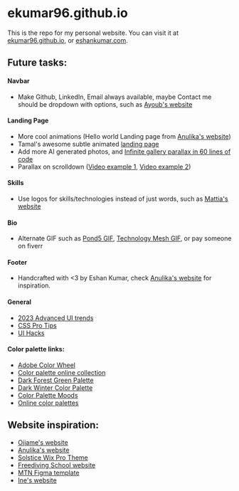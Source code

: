 # ekumar96.github.io

This is the repo for my personal website. You can visit it at [ekumar96.github.io](ekumar96.github.io), or [eshankumar.com](eshankumar.com).


## Future tasks:
#### Navbar
- Make Github, LinkedIn, Email always available, maybe Contact me should be dropdown with options, such as [Ayoub's website](https://aitdahmane.com/)


#### Landing Page
- More cool animations (Hello world Landing page from [Anulika's website](https://anulikajoy.com/))
- Tamal's awesome subtle animated [landing page](https://tamalsen.dev/ )
- Add more AI generated photos, and [Infinite gallery parallax in 60 lines of code](https://www.youtube.com/watch?v=PkADl0HubMY&ab_channel=Hyperplexed)
- Parallax on scrolldown ([Video example 1](https://youtu.be/SmolT-tV5Lw?si=265UunFyCg6MVVKW), [Video example 2](https://www.youtube.com/watch?v=kmM6mqvnxcs&ab_channel=Codehal)) 

#### Skills
- Use logos for skills/technologies instead of just words, such as [Mattia's website](https://tiapnn.netlify.app/)

#### Bio
- Alternate GIF such as [Pond5 GIF](https://www.pond5.com/stock-footage/item/77609982-concept-bright-futuristic-digital-electronic-technology-loop), [Technology Mesh GIF](https://motionarray.com/stock-motion-graphics/technology-mesh-background-loop-1119988/), or pay someone on fiverr 

#### Footer
- Handcrafted with <3 by Eshan Kumar, check [Anulika's website](https://anulikajoy.com/) for inspiration.

#### General
- [2023 Advanced UI trends](https://www.youtube.com/watch?v=BZ0QER_0ZWI&ab_channel=uxpeak)
- [CSS Pro Tips](https://www.youtube.com/watch?v=Qhaz36TZG5Y&ab_channel=Fireship)
- [UI Hacks](https://www.youtube.com/watch?v=88XxC0_zs74&ab_channel=TimGabe)

#### Color palette links:
- [Adobe Color Wheel](https://color.adobe.com/create/color-wheel)
- [Color palette online collection](https://colorhunt.co/collection)
- [Dark Forest Green Palette](https://designbundles.net/zararozadesigns/1877098-dark-forest-procreate-color-palette)
- [Dark Winter Color Palette](https://thealignedlover.com/guide-to-the-dark-winter-seasonal-color-palette/)
- [Color Palette Moods](https://app.uxcel.com/courses/color-psychology-for-designers/how-color-palettes-affect-mood-109)
- [Online color palettes](https://uigradients.com/#Shahabi)

## Website inspiration:
- [Ojiame's website](https://ojieame.netlify.app/)
- [Anulika's website](https://anulikajoy.com/)
- [Solstice Wix Pro Theme](https://www.wixprothemes.com/product-page/solstice)
- [Freediving School website](https://www.behance.net/gallery/88098817/Freediving-School-Website)
- [MTN Figma template](https://www.figma.com/community/file/788675347108478517/mntn-landing-page)
- [Ine's website](https://ineagresta.com/)
